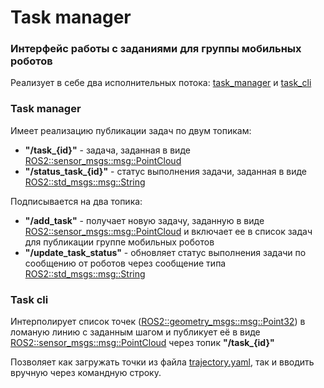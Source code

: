 # Task manager

### Интерфейс работы с заданиями для группы мобильных роботов

Реализует в себе два исполнительных потока: [task_manager](./task_manager/task_manager_node.py) и [task_cli](./task_manager/task_cli.py)

### Task manager
Имеет реализацию публикации задач по двум топикам:
- **"/task_{id}"** - задача, заданная в виде [ROS2::sensor_msgs::msg::PointCloud](https://docs.ros.org/en/api/sensor_msgs/html/msg/PointCloud2.html)
- **"/status_task_{id}"** - статус выполнения задачи, заданная в виде [ROS2::std_msgs::msg::String](https://docs.ros2.org/galactic/api/std_msgs/msg/String.html)

Подписывается на два топика:
- **"/add_task"** - получает новую задачу, заданную в виде [ROS2::sensor_msgs::msg::PointCloud](https://docs.ros.org/en/api/sensor_msgs/html/msg/PointCloud2.html) и включает ее в список задач для публикации группе мобильных роботов
- **"/update_task_status"** - обновляет статус выполнения задачи по сообщению от роботов через сообщение типа [ROS2::std_msgs::msg::String](https://docs.ros2.org/galactic/api/std_msgs/msg/String.html)

### Task cli
Интерполирует список точек ([ROS2::geometry_msgs::msg::Point32](https://docs.ros2.org/galactic/api/geometry_msgs/msg/Point32.html)) в ломаную линию с заданным шагом и публикует её в виде [ROS2::sensor_msgs::msg::PointCloud](https://docs.ros.org/en/api/sensor_msgs/html/msg/PointCloud2.html) через топик **"/task_{id}"**

Позволяет как загружать точки из файла [trajectory.yaml](./task_manager/trajectories.yaml), так и вводить вручную через командную строку.